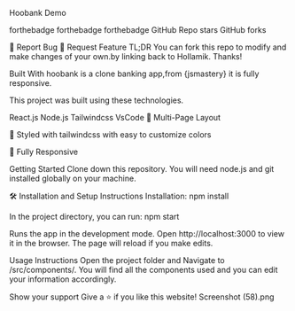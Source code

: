 Hoobank
Demo

forthebadge   forthebadge   forthebadge   GitHub Repo stars   GitHub forks

🔹 Report Bug     🔹 Request Feature
TL;DR
You can fork this repo to modify and make changes of your own.by linking back to Hollamik. Thanks!

Built With
hoobank is a clone banking app,from {jsmastery} it is fully responsive.

This project was built using these technologies.

React.js
Node.js
Tailwindcss
VsCode
📖 Multi-Page Layout

🎨 Styled with tailwindcss with easy to customize colors

📱 Fully Responsive

Getting Started
Clone down this repository. You will need node.js and git installed globally on your machine.

🛠 Installation and Setup Instructions
Installation: npm install

In the project directory, you can run: npm start

Runs the app in the development mode.
Open http://localhost:3000 to view it in the browser. The page will reload if you make edits.

Usage Instructions
Open the project folder and Navigate to /src/components/.
You will find all the components used and you can edit your information accordingly.

Show your support
Give a ⭐ if you like this website!
Screenshot (58).png
